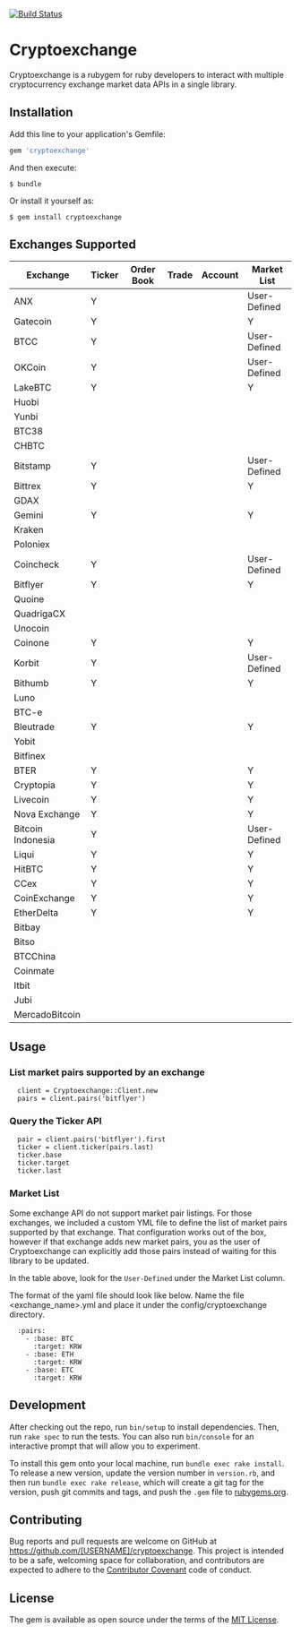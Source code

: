 [![Build Status](https://travis-ci.org/coingecko/cryptoexchange.svg)](https://travis-ci.org/coingecko/cryptoexchange)

# Cryptoexchange

Cryptoexchange is a rubygem for ruby developers to interact with multiple cryptocurrency exchange market data APIs in a single library.

## Installation

Add this line to your application's Gemfile:

```ruby
gem 'cryptoexchange'
```

And then execute:

    $ bundle

Or install it yourself as:

    $ gem install cryptoexchange

## Exchanges Supported

| Exchange          | Ticker  | Order Book | Trade   | Account | Market List |
| ----------------- | ------- | ---------- | ------- | ------- | ----------- |
| ANX               | Y       |            |         |         | User-Defined|
| Gatecoin          | Y       |            |         |         | Y           |
| BTCC              | Y       |            |         |         | User-Defined|
| OKCoin            | Y       |            |         |         | User-Defined|
| LakeBTC           | Y       |            |         |         | Y           |
| Huobi             |         |            |         |         |             |
| Yunbi             |         |            |         |         |             |
| BTC38             |         |            |         |         |             |
| CHBTC             |         |            |         |         |             |
| Bitstamp          | Y       |            |         |         | User-Defined|
| Bittrex           | Y       |            |         |         | Y           |
| GDAX              |         |            |         |         |             |
| Gemini            | Y       |            |         |         | Y           |
| Kraken            |         |            |         |         |             |
| Poloniex          |         |            |         |         |             |
| Coincheck         | Y       |            |         |         | User-Defined|
| Bitflyer          | Y       |            |         |         | Y           |
| Quoine            |         |            |         |         |             |
| QuadrigaCX        |         |            |         |         |             |
| Unocoin           |         |            |         |         |             |
| Coinone           | Y       |            |         |         | Y           |
| Korbit            | Y       |            |         |         | User-Defined|
| Bithumb           | Y       |            |         |         | Y           |
| Luno              |         |            |         |         |             |
| BTC-e             |         |            |         |         |             |
| Bleutrade         | Y       |            |         |         | Y           |
| Yobit             |         |            |         |         |             |
| Bitfinex          |         |            |         |         |             |
| BTER              | Y       |            |         |         | Y           |
| Cryptopia         | Y       |            |         |         | Y           |
| Livecoin          | Y       |            |         |         | Y           |
| Nova Exchange     | Y       |            |         |         | Y           |
| Bitcoin Indonesia | Y       |            |         |         | User-Defined|
| Liqui             | Y       |            |         |         | Y           |
| HitBTC            | Y       |            |         |         | Y           |
| CCex              | Y       |            |         |         | Y           |
| CoinExchange      | Y       |            |         |         | Y           |
| EtherDelta        | Y       |            |         |         | Y           |
| Bitbay            |         |            |         |         |             |
| Bitso             |         |            |         |         |             |
| BTCChina          |         |            |         |         |             |
| Coinmate          |         |            |         |         |             |
| Itbit             |         |            |         |         |             |
| Jubi              |         |            |         |         |             |
| MercadoBitcoin    |         |            |         |         |             |

## Usage

### List market pairs supported by an exchange
```
  client = Cryptoexchange::Client.new
  pairs = client.pairs('bitflyer')
```

### Query the Ticker API
```
  pair = client.pairs('bitflyer').first
  ticker = client.ticker(pairs.last)
  ticker.base
  ticker.target
  ticker.last
```

### Market List
Some exchange API do not support market pair listings. For those exchanges, we included
a custom YML file to define the list of market pairs supported by that exchange.
That configuration works out of the box, however if that exchange adds new market pairs,
you as the user of Cryptoexchange can explicitly add those pairs instead of waiting
for this library to be updated.

In the table above, look for the `User-Defined` under the Market List column.

The format of the yaml file should look like below.
Name the file <exchange_name>.yml and place it under the config/cryptoexchange directory.
```
  :pairs:
    - :base: BTC
      :target: KRW
    - :base: ETH
      :target: KRW
    - :base: ETC
      :target: KRW
```

## Development

After checking out the repo, run `bin/setup` to install dependencies. Then, run `rake spec` to run the tests. You can also run `bin/console` for an interactive prompt that will allow you to experiment.

To install this gem onto your local machine, run `bundle exec rake install`. To release a new version, update the version number in `version.rb`, and then run `bundle exec rake release`, which will create a git tag for the version, push git commits and tags, and push the `.gem` file to [rubygems.org](https://rubygems.org).

## Contributing

Bug reports and pull requests are welcome on GitHub at https://github.com/[USERNAME]/cryptoexchange. This project is intended to be a safe, welcoming space for collaboration, and contributors are expected to adhere to the [Contributor Covenant](http://contributor-covenant.org) code of conduct.

## License

The gem is available as open source under the terms of the [MIT License](http://opensource.org/licenses/MIT).
